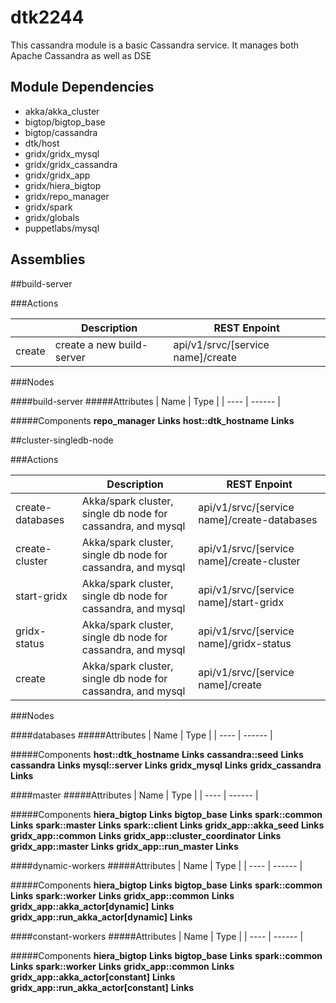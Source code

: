 # dtk2244

This cassandra module is a basic Cassandra service.  It manages both Apache Cassandra as well as DSE

## Module Dependencies

* akka/akka_cluster
* bigtop/bigtop_base
* bigtop/cassandra
* dtk/host
* gridx/gridx_mysql
* gridx/gridx_cassandra
* gridx/gridx_app
* gridx/hiera_bigtop
* gridx/repo_manager
* gridx/spark
* gridx/globals
* puppetlabs/mysql

## Assemblies

##build-server

###Actions

|      | Description | REST Enpoint |
| ---- | ----        | ----         |
|create| create a new build-server | api/v1/srvc/[service name]/create |

###Nodes

####build-server
#####Attributes
| Name | Type |
| ---- | ------ |

#####Components
**repo_manager**
**Links**
**host::dtk_hostname**
**Links**

##cluster-singledb-node

###Actions

|      | Description | REST Enpoint |
| ---- | ----        | ----         |
|create-databases|Akka/spark cluster, single db node for cassandra, and mysql|api/v1/srvc/[service name]/create-databases|
|create-cluster|Akka/spark cluster, single db node for cassandra, and mysql|api/v1/srvc/[service name]/create-cluster|
|start-gridx|Akka/spark cluster, single db node for cassandra, and mysql|api/v1/srvc/[service name]/start-gridx|
|gridx-status|Akka/spark cluster, single db node for cassandra, and mysql|api/v1/srvc/[service name]/gridx-status|
|create|Akka/spark cluster, single db node for cassandra, and mysql|api/v1/srvc/[service name]/create|
    
###Nodes

####databases
#####Attributes
| Name | Type |
| ---- | ------ |

#####Components
**host::dtk_hostname**
**Links**
**cassandra::seed**
**Links**
**cassandra**
**Links**
**mysql::server**
**Links**
**gridx_mysql**
**Links**
**gridx_cassandra**
**Links**
    
####master
#####Attributes
| Name | Type |
| ---- | ------ |

#####Components
**hiera_bigtop**
**Links**
**bigtop_base**
**Links**
**spark::common**
**Links**
**spark::master**
**Links**
**spark::client**
**Links**
**gridx_app::akka_seed**
**Links**
**gridx_app::common**
**Links**
**gridx_app::cluster_coordinator**
**Links**
**gridx_app::master**
**Links**
**gridx_app::run_master**
**Links**

####dynamic-workers
#####Attributes
| Name | Type |
| ---- | ------ |

#####Components
**hiera_bigtop**
**Links**
**bigtop_base**
**Links**
**spark::common**
**Links**
**spark::worker**
**Links**
**gridx_app::common**
**Links**
**gridx_app::akka_actor[dynamic]**
**Links**
**gridx_app::run_akka_actor[dynamic]**
**Links**

####constant-workers
#####Attributes
| Name | Type |
| ---- | ------ |

#####Components
**hiera_bigtop**
**Links**
**bigtop_base**
**Links**
**spark::common**
**Links**
**spark::worker**
**Links**
**gridx_app::common**
**Links**
**gridx_app::akka_actor[constant]**
**Links**
**gridx_app::run_akka_actor[constant]**
**Links**